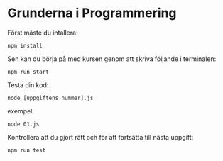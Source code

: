 # Grunderna i Programmering

Först måste du intallera:

```
npm install
```

Sen kan du börja på med kursen genom att skriva följande i terminalen:

```
npm run start
```

Testa din kod:
```
node [uppgiftens nummer].js
```
exempel:
```
node 01.js
```

Kontrollera att du gjort rätt och för att fortsätta till nästa uppgift:

```
npm run test
```
